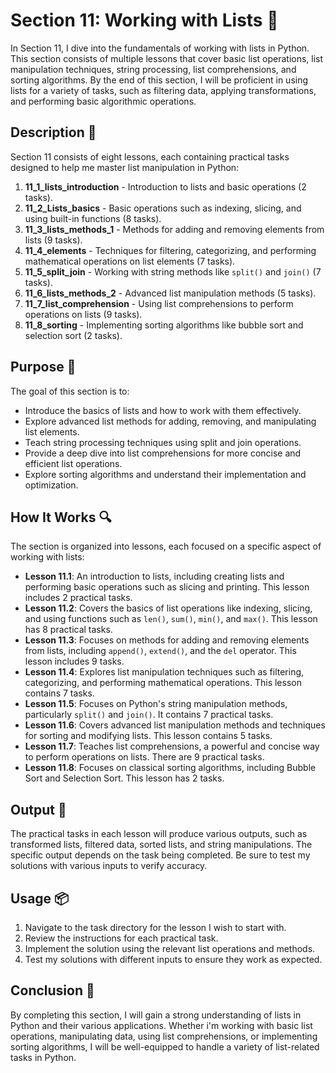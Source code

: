 # Section 11: Working with Lists 📝

In Section 11, I dive into the fundamentals of working with lists in Python.
This section consists of multiple lessons that cover basic list operations, list manipulation techniques, string processing, list comprehensions, and sorting algorithms.
By the end of this section, I will be proficient in using lists for a variety of tasks, such as filtering data, applying transformations, and performing basic algorithmic operations.

## Description 📝

Section 11 consists of eight lessons, each containing practical tasks designed to help me master list manipulation in Python:

1. **11_1_lists_introduction** - Introduction to lists and basic operations (2 tasks).
2. **11_2_Lists_basics** - Basic operations such as indexing, slicing, and using built-in functions (8 tasks).
3. **11_3_lists_methods_1** - Methods for adding and removing elements from lists (9 tasks).
4. **11_4_elements** - Techniques for filtering, categorizing, and performing mathematical operations on list elements (7 tasks).
5. **11_5_split_join** - Working with string methods like `split()` and `join()` (7 tasks).
6. **11_6_lists_methods_2** - Advanced list manipulation methods (5 tasks).
7. **11_7_list_comprehension** - Using list comprehensions to perform operations on lists (9 tasks).
8. **11_8_sorting** - Implementing sorting algorithms like bubble sort and selection sort (2 tasks).

## Purpose 🎯

The goal of this section is to:

-   Introduce the basics of lists and how to work with them effectively.
-   Explore advanced list methods for adding, removing, and manipulating list elements.
-   Teach string processing techniques using split and join operations.
-   Provide a deep dive into list comprehensions for more concise and efficient list operations.
-   Explore sorting algorithms and understand their implementation and optimization.

## How It Works 🔍

The section is organized into lessons, each focused on a specific aspect of working with lists:

-   **Lesson 11.1**: An introduction to lists, including creating lists and performing basic operations such as slicing and printing. This lesson includes 2 practical tasks.
-   **Lesson 11.2**: Covers the basics of list operations like indexing, slicing, and using functions such as `len()`, `sum()`, `min()`, and `max()`. This lesson has 8 practical tasks.
-   **Lesson 11.3**: Focuses on methods for adding and removing elements from lists, including `append()`, `extend()`, and the `del` operator. This lesson includes 9 tasks.
-   **Lesson 11.4**: Explores list manipulation techniques such as filtering, categorizing, and performing mathematical operations. This lesson contains 7 tasks.
-   **Lesson 11.5**: Focuses on Python's string manipulation methods, particularly `split()` and `join()`. It contains 7 practical tasks.
-   **Lesson 11.6**: Covers advanced list manipulation methods and techniques for sorting and modifying lists. This lesson contains 5 tasks.
-   **Lesson 11.7**: Teaches list comprehensions, a powerful and concise way to perform operations on lists. There are 9 practical tasks.
-   **Lesson 11.8**: Focuses on classical sorting algorithms, including Bubble Sort and Selection Sort. This lesson has 2 tasks.

## Output 📜

The practical tasks in each lesson will produce various outputs, such as transformed lists, filtered data, sorted lists, and string manipulations.
The specific output depends on the task being completed.
Be sure to test my solutions with various inputs to verify accuracy.

## Usage 📦

1. Navigate to the task directory for the lesson I wish to start with.
2. Review the instructions for each practical task.
3. Implement the solution using the relevant list operations and methods.
4. Test my solutions with different inputs to ensure they work as expected.

## Conclusion 🚀

By completing this section, I will gain a strong understanding of lists in Python and their various applications.
Whether i'm working with basic list operations, manipulating data, using list comprehensions, or implementing sorting algorithms, I will be well-equipped to handle a variety of list-related tasks in Python.
